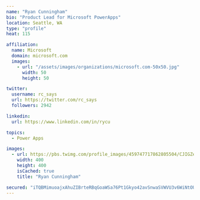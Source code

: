 ```yaml
---
name: "Ryan Cunningham"
bio: "Product Lead for Microsoft PowerApps"
location: Seattle, WA
type: "profile"
heat: 115

affiliation:
  name: Microsoft
  domain: microsoft.com
  images:
    - url: "/assets/images/organizations/microsoft.com-50x50.jpg"
      width: 50
      height: 50

twitter:
  username: rc_says
  url: https://twitter.com/rc_says
  followers: 2942

linkedin:
  url: https://www.linkedin.com/in/rycu

topics:
  - Power Apps

images:
  - url: https://pbs.twimg.com/profile_images/459747717862805504/CJIGZejd_400x400.png
    width: 400
    height: 400
    isCached: true
    title: "Ryan Cunningham"

secured: "iTQBMimuoajxAhuZIBrteRBqGoaWSa76Pt1Gkyo42avSnwaSVWVU3v6WiNtOULmrKhqWyJ+cvLw9DHrgcMV+lPnddGfD+5a2dJS1WP695DogO2GuWt8e4RFmBOpLaukFzZM3JKE9jlcXdCiwe2zVNpjdYOCyaOaVFU+wAoUYNVNoolspr5ms24dq9YYmhvM+otAL5H52g3yiWCrHlqq5KkCG4cQ+G2O7FBpOtkS1/Y1JZa4/ijH0+0Kpdh3ffDRZhJQapkJPpy7sb9bpjtdU0dVFT6Mw7UczEdzR/qd1vxYHnUREtXAQMLesRdohIP32mCCcpMKQ2ngHlz0lnJpE1AR3CV5H7FmW9BPzXqnVpH1AnynSqI3vLTzPmChiAHj2ZBdXf3dEkde/mDmjD87Xoy+CWAG6bEFIu0OveuAUruE=;HPxIzN2MeUp4CNwvH4lNrA=="
---
```


